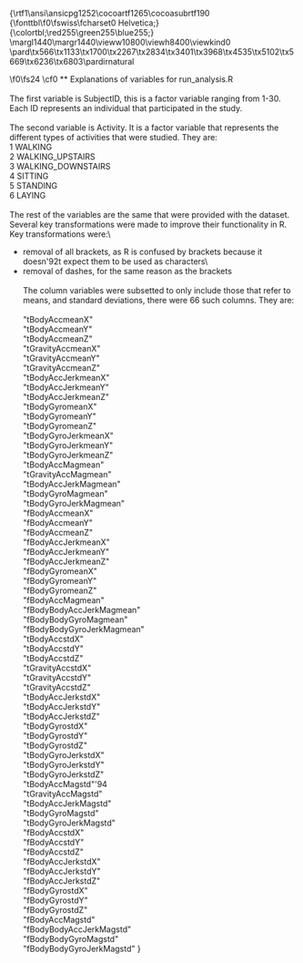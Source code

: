 {\rtf1\ansi\ansicpg1252\cocoartf1265\cocoasubrtf190
{\fonttbl\f0\fswiss\fcharset0 Helvetica;}
{\colortbl;\red255\green255\blue255;}
\margl1440\margr1440\vieww10800\viewh8400\viewkind0
\pard\tx566\tx1133\tx1700\tx2267\tx2834\tx3401\tx3968\tx4535\tx5102\tx5669\tx6236\tx6803\pardirnatural

\f0\fs24 \cf0 ** Explanations of variables for run_analysis.R\
\
The first variable is SubjectID, this is a factor variable ranging from 1-30. Each ID represents an individual that participated in the study.\
\
The second variable is Activity. It is a factor variable that represents the different types of activities that were studied. They are: \
1 WALKING\
2 WALKING_UPSTAIRS\
3 WALKING_DOWNSTAIRS\
4 SITTING\
5 STANDING\
6 LAYING\
\
The rest of the variables are the same that were provided with the dataset. Several key transformations were made to improve their functionality in R. Key transformations were:\
- removal of all brackets, as R is confused by brackets because it doesn\'92t expect them to be used as characters\
- removal of dashes, for the same reason as the brackets\
\
The column variables were subsetted to only include those that refer to means, and standard deviations, there were 66 such columns. They are:\
\
"tBodyAccmeanX"            \
"tBodyAccmeanY"\
"tBodyAccmeanZ"           \
 "tGravityAccmeanX"\
"tGravityAccmeanY"\
"tGravityAccmeanZ"\
"tBodyAccJerkmeanX"\
"tBodyAccJerkmeanY"       \
"tBodyAccJerkmeanZ"\
"tBodyGyromeanX"\
"tBodyGyromeanY"\
"tBodyGyromeanZ"\
"tBodyGyroJerkmeanX"      \
"tBodyGyroJerkmeanY"\
"tBodyGyroJerkmeanZ"\
"tBodyAccMagmean"\
"tGravityAccMagmean"\
"tBodyAccJerkMagmean"     \
"tBodyGyroMagmean"\
"tBodyGyroJerkMagmean"\
"fBodyAccmeanX"\
"fBodyAccmeanY"\
"fBodyAccmeanZ"           \
"fBodyAccJerkmeanX"\
"fBodyAccJerkmeanY"\
"fBodyAccJerkmeanZ"\
"fBodyGyromeanX"\
"fBodyGyromeanY"          \
"fBodyGyromeanZ"\
"fBodyAccMagmean"\
"fBodyBodyAccJerkMagmean"\
"fBodyBodyGyroMagmean"\
"fBodyBodyGyroJerkMagmean"\
"tBodyAccstdX"\
"tBodyAccstdY"\
"tBodyAccstdZ"\
"tGravityAccstdX"\
"tGravityAccstdY"         \
"tGravityAccstdZ"\
"tBodyAccJerkstdX"\
"tBodyAccJerkstdY"\
"tBodyAccJerkstdZ"\
"tBodyGyrostdX"           \
"tBodyGyrostdY"\
"tBodyGyrostdZ"\
"tBodyGyroJerkstdX"\
"tBodyGyroJerkstdY"\
"tBodyGyroJerkstdZ"       \
"tBodyAccMagstd"\'94\
"tGravityAccMagstd"\
"tBodyAccJerkMagstd"\
"tBodyGyroMagstd"\
"tBodyGyroJerkMagstd"     \
"fBodyAccstdX"\
"fBodyAccstdY"\
"fBodyAccstdZ"\
"fBodyAccJerkstdX"\
"fBodyAccJerkstdY"        \
"fBodyAccJerkstdZ"\
"fBodyGyrostdX"\
"fBodyGyrostdY"\
"fBodyGyrostdZ"\
"fBodyAccMagstd"          \
"fBodyBodyAccJerkMagstd"\
"fBodyBodyGyroMagstd"\
"fBodyBodyGyroJerkMagstd" }